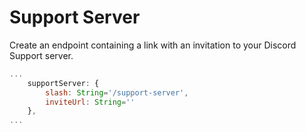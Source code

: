 # Support Server

Create an endpoint containing a link with an invitation to your Discord Support server.

```js
...
    supportServer: {
        slash: String='/support-server',
        inviteUrl: String=''
    },
...
```
